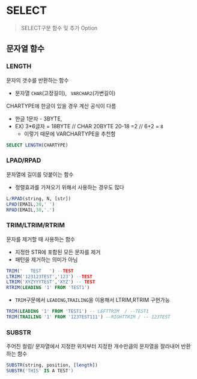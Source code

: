 # SELECT

> SELECT구문 함수 및 추가 Option



## 문자열 함수

### LENGTH

문자의 갯수를 반환하는 함수 

- 문자열 `CHAR`(고정길이), ` VARCHAR2`(가변길이)

CHARTYPE에 한글이 있을 경우 계산 공식이 다름

- 한글 1문자 - 3BYTE, 
- EX) 3*6글자 = 18BYTE  //  CHAR 20BYTE  20-18 =2 // 6+2 = `8`
  - 이렇기 때문에 VARCHARTYPE을 추천함

```SQL
SELECT LENGTH(CHARTYPE)
```

### LPAD/RPAD

문자열에 길이를 덧붙이는 함수 

- 정렬효과를 가져오기 위해서 사용하는 경우도 많다

```SQL
L/RPAD(string, N, [str])
LPAD(EMAIL,30,' ')
RPAD(EMAIL,30,'.')
```

### TRIM/LTRIM/RTRIM

문자를 제거할 때 사용하는 함수

- 지정한 STR에 포함된 모든 문자를 제거
- 패턴을 제거하는 의미가 아님 

```SQL
TRIM('   TEST   ') --TEST
LTRIM('123123TEST','123') --TEST
LTRIM('XYZYYYTEST','XYZ') -- TEST
RTRIM(LEADING '1' FROM 'TEST1')
```

- `TRIM`구문에서 `LEADING`,`TRAILING`을 이용해서 LTRIM,RTRIM 구현가능

```SQL
TRIM(LEADING '1' FROM 'TEST1') -- LEFTTRIM  / --TEST1
TRIM(TRAILING '1' FROM '123TEST111') --RIGHTTRIM / -- 123TEST
```

### SUBSTR

주어진 컬럼/ 문자열에서 지정한 위치부터 지정한 개수만큼의 문자열을 잘라내어 반환하는 함수 

```SQL
SUBSTR(string, position, [length])
SUBSTR('THIS' IS A TEST')
```









